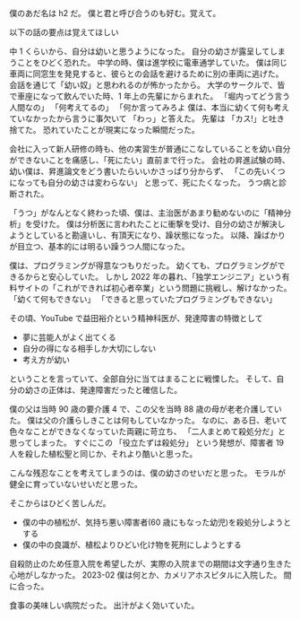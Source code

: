 僕のあだ名は h2 だ。
僕と君と呼び合うのも好む。覚えて。

以下の話の要点は覚えてほしい

中 1 くらいから、自分は幼いと思うようになった。
自分の幼さが露呈してしまうことをひどく恐れた。
中学の時、僕は進学校に電車通学していた。
僕は同じ車両に同窓生を発見すると、彼らとの会話を避けるために別の車両に逃げた。
会話を通じて「幼い奴」と思われるのが怖かったから。
大学のサークルで、皆で車座になって飲んでいた時、1 年上の先輩にからまれた。
「堀内ってどう言う人間なの」
「何考えてるの」
「何か言ってみろよ 
僕は、本当に幼くて何も考えていなかったから言うに事欠いて
「わっ」と答えた。
先輩は
「カス!」と吐き捨てた。
恐れていたことが現実になった瞬間だった。

会社に入って新人研修の時も、他の実習生が普通にこなしていることを幼い自分ができないことを痛感し、「死にたい」直前まで行った。
会社の昇進試験の時、幼い僕は、昇進論文をどう書いたらいいかさっぱり分からず、
「この先いくつになっても自分の幼さは変わらない」
と思って、死にたくなった。
うつ病と診断された。

「うつ」がなんとなく終わった頃、僕は、主治医があまり勧めないのに「精神分析」を受けた。
僕は分析医に言われたことに衝撃を受け、自分の幼さが解決しようとしていると勘違いし、有頂天になり、躁状態になった。
以降、躁ばかりが目立つ、基本的には明るい躁うつ人間になった。

僕は、プログラミングが得意なつもりだった。
幼くても、プログラミングができるからと安心していた。
しかし 2022 年の暮れ、「独学エンジニア」という有料サイトの「これができれば初心者卒業」という問題に挑戦し、解けなかった。
「幼くて何もできない」
「できると思っていたプログラミングもできない」

その頃、YouTube で益田裕介という精神科医が、発達障害の特徴として
- 夢に芸能人がよく出てくる
- 自分の得になる相手しか大切にしない
- 考え方が幼い

ということを言っていて、全部自分に当てはまることに戦慄した。
そして、自分の幼さの正体は、発達障害だったと確信した。

僕の父は当時 90 歳の要介護 4 で、この父を当時 88 歳の母が老老介護していた。
僕は父の介護らしきことは何もしていなかった。
なのに、ある日、老いて色々なことができなくなっていた両親に苛立ち、
「二人まとめて殺処分だ」と思ってしまった。
すぐにこの
「役立たずは殺処分」
という発想が、障害者 19 人を殺した植松聖と同じか、それより酷いと思った。

こんな残忍なことを考えてしまうのは、僕の幼さのせいだと思った。
モラルが健全に育っていないせいだと思った。

そこからはひどく苦しんだ。
- 僕の中の植松が、気持ち悪い障害者(60 歳にもなった幼児)を殺処分しようとする
- 僕の中の良識が、植松よりひどい化け物を死刑にしようとする

自殺防止のため任意入院を希望したが、実際の入院までの期間は文字通り生きた心地がしなかった。
2023-02 僕は何とか、カメリアホスピタルに入院した。
間に合った。

食事の美味しい病院だった。
出汁がよく効いていた。
